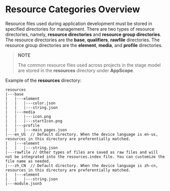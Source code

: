# Resource Categories Overview

Resource files used during application development must be stored in specified directories for management. There are two types of resource directories, namely, **resource directories** and **resource group directories**. 
The resource directories are the **base**, **qualifiers**, **rawfile** directories. The resource group directories are the **element**, **media**, and **profile** directories.

> **NOTE**
>
> The common resource files used across projects in the stage model are stored in the **resources** directory under **AppScope**.

Example of the **resources** directory:
```
resources
|---base
|   |---element
|   |   |---color.json
|   |   |---string.json
|   |---media
|   |   |---icon.png
|   |   |---startIcon.png
|   |---profile
|   |   |---main_pages.json
|---en_US  // Default directory. When the device language is en-us, resources in this directory are preferentially matched.
|   |---element
|   |   |---string.json
|---rawfile // Other types of files are saved as raw files and will not be integrated into the resources.index file. You can customize the file name as needed.
|---zh_CN  // Default directory. When the device language is zh-cn, resources in this directory are preferentially matched.
|   |---element
|   |   |---string.json
|---module.json5
```
